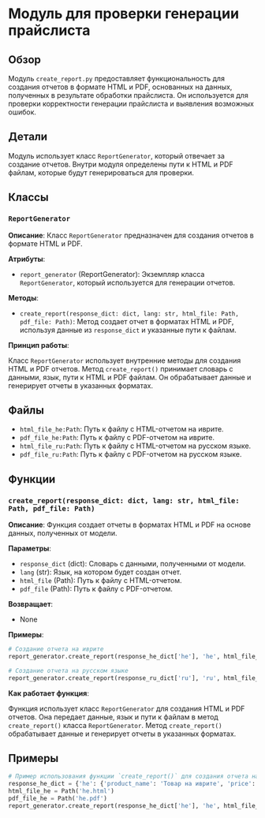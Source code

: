 # Модуль для проверки генерации прайслиста

## Обзор

Модуль `create_report.py` предоставляет функциональность для создания отчетов в формате HTML и PDF, основанных на данных, полученных в результате обработки прайслиста. Он используется для проверки корректности генерации прайслиста и выявления возможных ошибок.

## Детали

Модуль использует класс `ReportGenerator`, который отвечает за создание отчетов. Внутри модуля определены пути к HTML и PDF файлам, которые будут генерироваться для проверки.

## Классы

### `ReportGenerator`

**Описание**: Класс `ReportGenerator` предназначен для создания отчетов в формате HTML и PDF.

**Атрибуты**: 

- `report_generator` (ReportGenerator): Экземпляр класса `ReportGenerator`, который используется для генерации отчетов.

**Методы**:

- `create_report(response_dict: dict, lang: str, html_file: Path, pdf_file: Path)`: Метод создает отчет в форматах HTML и PDF, используя данные из `response_dict` и указанные пути к файлам.

**Принцип работы**:

Класс `ReportGenerator` использует внутренние методы для создания HTML и PDF отчетов. Метод `create_report()` принимает словарь с данными, язык, пути к HTML и PDF файлам. Он обрабатывает данные и генерирует отчеты в указанных форматах.

## Файлы

- `html_file_he:Path`: Путь к файлу с HTML-отчетом на иврите.
- `pdf_file_he:Path`: Путь к файлу с PDF-отчетом на иврите.
- `html_file_ru:Path`: Путь к файлу с HTML-отчетом на русском языке.
- `pdf_file_ru:Path`: Путь к файлу с PDF-отчетом на русском языке.

## Функции

### `create_report(response_dict: dict, lang: str, html_file: Path, pdf_file: Path)`

**Описание**: Функция создает отчеты в форматах HTML и PDF на основе данных, полученных от модели.

**Параметры**:

- `response_dict` (dict): Словарь с данными, полученными от модели.
- `lang` (str): Язык, на котором будет создан отчет.
- `html_file` (Path): Путь к файлу с HTML-отчетом.
- `pdf_file` (Path): Путь к файлу с PDF-отчетом.

**Возвращает**:

- None

**Примеры**:

```python
# Создание отчета на иврите
report_generator.create_report(response_he_dict['he'], 'he', html_file_he, pdf_file_he)

# Создание отчета на русском языке
report_generator.create_report(response_ru_dict['ru'], 'ru', html_file_ru, pdf_file_ru)
```

**Как работает функция**:

Функция использует класс `ReportGenerator` для создания HTML и PDF отчетов. Она передает данные, язык и пути к файлам в метод `create_report()` класса `ReportGenerator`. Метод `create_report()` обрабатывает данные и генерирует отчеты в указанных форматах.

## Примеры

```python
# Пример использования функции `create_report()` для создания отчета на иврите:
response_he_dict = {'he': {'product_name': 'Товар на иврите', 'price': 100}}
html_file_he = Path('he.html')
pdf_file_he = Path('he.pdf')
report_generator.create_report(response_he_dict['he'], 'he', html_file_he, pdf_file_he)
```